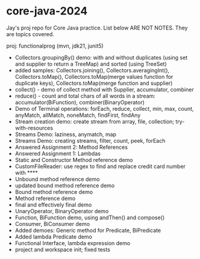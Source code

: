 # core-java-2024

Jay's proj repo for Core Java practice. List below ARE NOT NOTES. They are topics covered.

proj: functionalprog (mvn, jdk21, junit5)
- Collectors.groupingBy() demo: with and without duplicates (using set and supplier to return a TreeMap) and sorted (using TreeSet)
- added samples: Collectors.joining(), Collectors.averagingInt(), Collectors.toMap(), Collectors.toMap(merge values function for duplicate keys), Collectors.toMap(merge function and supplier)
- collect() - demo of collect method with Supplier, accumulator, combiner
- reduce() - count and total chars of all words in a stream: accumulator(BiFunction), combiner(BinaryOperator)
- Demo of Terminal operations: forEach, reduce, collect, min, max, count, anyMatch, allMatch, noneMatch, findFirst, findAny
- Stream creation demo: create stream from array, file, collection; try-with-resources
- Streams Demo: laziness, anymatch, map
- Streams Demo: creating streams, filter, count, peek, forEach
- Answered Assignment 2: Method References
- Answered Assignment 1: Lambdas
- Static and Constructor Method reference demo
- CustomFileReader: use regex to find and replace credit card number with ****
- Unbound method reference demo
- updated bound method reference demo
- Bound method reference demo
- Method reference demo
- final and effectively final demo
- UnaryOperator, BinaryOperator demo
- Function, BiFunction demo, using andThen() and compose()
- Consumer, BiConsumer demo
- Added demoes: Generic method for Predicate, BiPredicate
- Added lambda Predicate demo
- Functional Interface, lambda expression demo
- project and workspace init; fixed tests
